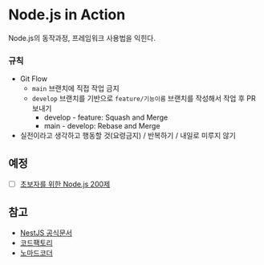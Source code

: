 # Node.js in Action

Node.js의 동작과정, 프레임워크 사용법을 익힌다.

### 규칙

- Git Flow
    - `main` 브랜치에 직접 작업 금지
    - `develop` 브랜치를 기반으로 `feature/기능이름` 브랜치를 작성해서 작업 후 PR 보내기
        - develop - feature: Squash and Merge
        - main - develop: Rebase and Merge
- 실전이라고 생각하고 행동할 것(요령금지) / 반복하기 / 내일로 미루지 않기

## 예정

- [ ] [초보자를 위한 Node.js 200제](https://product.kyobobook.co.kr/detail/S000000833202)

## 참고

- [NestJS 공식문서](https://docs.nestjs.com/)
- [코드팩토리](https://www.inflearn.com/course/nestjs-%EB%B0%B1%EC%97%94%EB%93%9C-%EC%99%84%EC%A0%84%EC%A0%95%EB%B3%B5-%EB%A7%88%EC%8A%A4%ED%84%B0-%ED%81%B4%EB%9E%98%EC%8A%A4-1/dashboard)
- [노마드코더](https://nomadcoders.co/nestjs-fundamentals?gad_source=1&gclid=Cj0KCQiA4Y-sBhC6ARIsAGXF1g4tTaAlur6T75hxnJs3DPkiBWrhoaUKJU3uiD6NDjViDKubGsNNz0EaAkbPEALw_wcB)